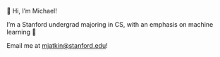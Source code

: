 👋 Hi, I’m Michael! 

I’m a Stanford undergrad majoring in CS, with an emphasis on machine learning 👾

Email me at mjatkin@stanford.edu!

<!---
michaelatkin31/michaelatkin31 is a ✨ special ✨ repository because its `README.md` (this file) appears on your GitHub profile.
You can click the Preview link to take a look at your changes.
--->
